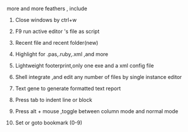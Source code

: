 more and more feathers ,
include

1. Close windows by ctrl+w

2. F9 run active editor 's file as script

3. Recent file and recent folder(new)

4. Highlight for .pas,.ruby,.xml ,and more

5. Lightweight footerprint,only one exe and a xml config file

6. Shell integrate ,and  edit any number of  files by single instance editor

7. Text gene to generate formatted text report

8. Press tab to indent line or block

9. Press alt + mouse ,toggle between column mode and normal mode

0. Set or goto bookmark (0-9)
